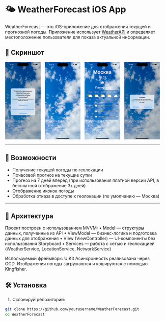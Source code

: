# 🌤️ WeatherForecast iOS App

WeatherForecast — это iOS-приложение для отображения текущей и прогнозной погоды. Приложение использует [WeatherAPI](https://www.weatherapi.com/) и определяет местоположение пользователя для показа актуальной информации.

## 📱 Скриншот
![Максимальный вариант](https://github.com/LiliyaAndreeva/WeatherForecast/blob/main/%D0%A1%D0%BA%D1%80%D0%B8%D0%BD%D1%8B.png)

---

## 🚀 Возможности

- Получение текущей погоды по геолокации
- Почасовой прогноз на текущие сутки
- Прогноз на 7 дней вперёд (при использования платной версии API, в бесплатной отображение 3х дней)
- Отображение иконок погоды
- Обработка отказа в доступе к геолокации (по умолчанию — Москва)

---

## 🧱 Архитектура

Проект построен с использованием MVVM:
	•	Model — структуры данных, полученные из API
	•	ViewModel — бизнес-логика и подготовка данных для отображения
	•	View (ViewController) — UI-компоненты без использования Storyboard
	•	Services — работа с сетью и геолокацией (WeatherService, LocationService, NetworkService)

Используемый фреймворк: UIKit
Асинхронность реализована через GCD. Изображения погоды загружаются и кэшируются с помощью Kingfisher.

## 🛠️ Установка

1. Склонируй репозиторий:

```bash
git clone https://github.com/yourusername/WeatherForecast.git
cd WeatherForecast
